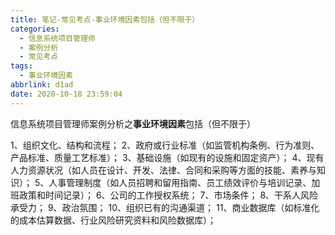 ```yaml
---
title: 笔记-常见考点-事业环境因素包括（但不限于）
categories:
  - 信息系统项目管理师
  - 案例分析
  - 常见考点
tags:
  - 事业环境因素
abbrlink: d1ad
date: 2020-10-18 23:59:04
---
```


信息系统项目管理师案例分析之**事业环境因素**包括（但不限于）

1、组织文化、结构和流程；
2、政府或行业标准（如监管机构条例、行为准则、产品标准、质量工艺标准）；
3、基础设施（如现有的设施和固定资产）；
4、现有人力资源状况（如人员在设计、开发、法律、合同和采购等方面的技能、素养与知识）；
5、人事管理制度（如人员招聘和留用指南、员工绩效评价与培训记录、加班政策和时间记录）；
6、公司的工作授权系统；
7、市场条件；
8、干系人风险承受力；
9、政治氛围；
10、组织已有的沟通渠道；
11、商业数据库（如标准化的成本估算数据、行业风险研究资料和风险数据库）；
